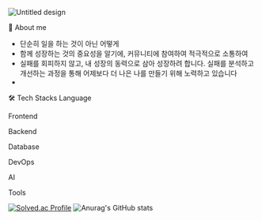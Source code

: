 
     
![Untitled design](https://github.com/user-attachments/assets/2886d5c9-c83e-4aba-b750-431eba6d9bfb)



🙋 About me
- 단순히 일을 하는 것이 아닌 어떻게 
- 함께 성장하는 것의 중요성을 알기에, 커뮤니티에 참여하여 적극적으로 소통하여 
- 실패를 회피하지 않고, 내 성장의 동력으로 삼아 성장하려 합니다. 실패를 분석하고 개선하는 과정을 통해 어제보다 더 나은 나를 만들기 위해 노력하고 있습니다
- 


🛠️ Tech Stacks
Language
     
Frontend
  
Backend
  
Database
 
DevOps
   
AI
 
Tools
 


[![Solved.ac Profile](http://mazassumnida.wtf/api/v2/generate_badge?boj=jsmoon1130)](https://solved.ac/jsmoon1130/)
![Anurag's GitHub stats](https://github-readme-stats.vercel.app/api?username=JuSeong1130&show_icons=true&theme=radical)



